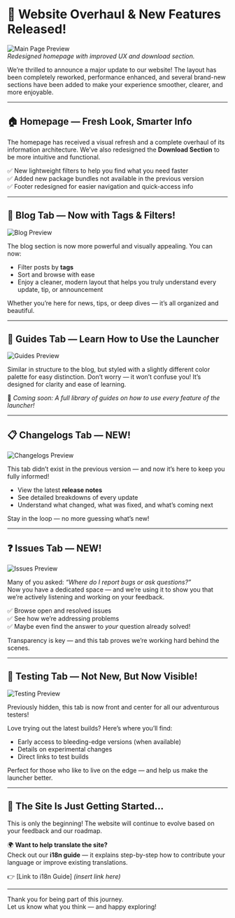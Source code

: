 # 🎉 Website Overhaul & New Features Released!

![Main Page Preview](blogphoto/home.png)  
*Redesigned homepage with improved UX and download section.*

We’re thrilled to announce a major update to our website! The layout has been completely reworked, performance enhanced, and several brand-new sections have been added to make your experience smoother, clearer, and more enjoyable.

---

## 🏠 Homepage — Fresh Look, Smarter Info

The homepage has received a visual refresh and a complete overhaul of its information architecture. We’ve also redesigned the **Download Section** to be more intuitive and functional.

✅ New lightweight filters to help you find what you need faster  
✅ Added new package bundles not available in the previous version  
✅ Footer redesigned for easier navigation and quick-access info

---

## 📝 Blog Tab — Now with Tags & Filters!

![Blog Preview](blogphoto/blog.png)

The blog section is now more powerful and visually appealing. You can now:

- Filter posts by **tags**  
- Sort and browse with ease  
- Enjoy a cleaner, modern layout that helps you truly understand every update, tip, or announcement

Whether you’re here for news, tips, or deep dives — it’s all organized and beautiful.

---

## 🧭 Guides Tab — Learn How to Use the Launcher

![Guides Preview](blogphoto/guide.png)

Similar in structure to the blog, but styled with a slightly different color palette for easy distinction. Don’t worry — it won’t confuse you! It’s designed for clarity and ease of learning.

📌 *Coming soon: A full library of guides on how to use every feature of the launcher!*

---

## 📋 Changelogs Tab — **NEW!**

![Changelogs Preview](blogphoto/changelogs.png)

This tab didn’t exist in the previous version — and now it’s here to keep you fully informed!

- View the latest **release notes**  
- See detailed breakdowns of every update  
- Understand what changed, what was fixed, and what’s coming next

Stay in the loop — no more guessing what’s new!

---

## ❓ Issues Tab — **NEW!**

![Issues Preview](blogphoto/issues.png)

Many of you asked: *“Where do I report bugs or ask questions?”*  
Now you have a dedicated space — and we’re using it to show you that we’re actively listening and working on your feedback.

✅ Browse open and resolved issues  
✅ See how we’re addressing problems  
✅ Maybe even find the answer to *your* question already solved!

Transparency is key — and this tab proves we’re working hard behind the scenes.

---

## 🧪 Testing Tab — Not New, But Now Visible!

![Testing Preview](blogphoto/testing.png)

Previously hidden, this tab is now front and center for all our adventurous testers!

Love trying out the latest builds? Here’s where you’ll find:

- Early access to bleeding-edge versions (when available)  
- Details on experimental changes  
- Direct links to test builds

Perfect for those who like to live on the edge — and help us make the launcher better.

---

## 🚀 The Site Is Just Getting Started…

This is only the beginning! The website will continue to evolve based on your feedback and our roadmap.

🌍 **Want to help translate the site?**  
Check out our **i18n guide** — it explains step-by-step how to contribute your language or improve existing translations.

👉 [Link to i18n Guide] *(insert link here)*

---

Thank you for being part of this journey.  
Let us know what you think — and happy exploring!

